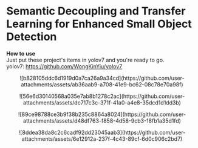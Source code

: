 # Semantic Decoupling and Transfer Learning for Enhanced Small Object Detection


**How to use**    
Just put these project's items in yolov7 and you're ready to go.  
yolov7: https://github.com/WongKinYiu/yolov7
<p align="center"> ![b828105ddc6d1919d0a7ca26a9a34cd](https://github.com/user-attachments/assets/ab36aab9-a708-41e9-bc62-08c78e70a98f)</p> 
<p align="center">  ![56e6d30140568a035e7ab8b1278c2ac](https://github.com/user-attachments/assets/dc717c3c-371f-41a0-a4e8-35dcd1d1dd3b)</p> 
<p align="center">  ![89ce98788ce3b9f38b235c8864a8024](https://github.com/user-attachments/assets/d48df763-f858-4d58-9cb3-18fb1a35d1fd)</p> 
<p align="center">  ![8ddea38da8c2c6cadf92dd23045aab3](https://github.com/user-attachments/assets/6e12912a-237f-4c43-89cf-6d0c906c2bd7)</p> 
